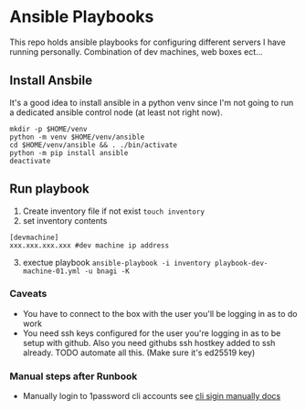 # Ansible Playbooks
This repo holds ansible playbooks for configuring different servers I have
running personally. Combination of dev machines, web boxes ect...

## Install Ansbile
It's a good idea to install ansible in a python venv since I'm not going to run
a dedicated ansible control node (at least not right now).

```
mkdir -p $HOME/venv
python -m venv $HOME/venv/ansible
cd $HOME/venv/ansible && . ./bin/activate
python -m pip install ansible
deactivate
```

## Run playbook
1. Create inventory file if not exist `touch inventory`
2. set inventory contents
```
[devmachine]
xxx.xxx.xxx.xxx #dev machine ip address
```
3. exectue playbook `ansible-playbook -i inventory playbook-dev-machine-01.yml -u bnagi -K`

### Caveats
- You have to connect to the box with the user you'll be logging in as to do work
- You need ssh keys configured for the user you're logging in as to be setup
  with github. Also you need githubs ssh hostkey added to ssh already. TODO 
  automate all this. (Make sure it's ed25519 key)


### Manual steps after Runbook
- Manually login to 1password cli accounts see [cli sigin manually docs](https://developer.1password.com/docs/cli/sign-in-manually)
